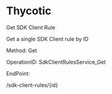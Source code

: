 #     Thycotic


Get SDK Client Rule

Get a single SDK Client rule by ID

Method: Get

OperationID: SdkClientRulesService_Get

EndPoint:

/sdk-client-rules/{id}

